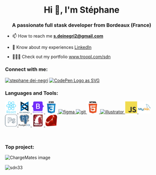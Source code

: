 <h1 align="center">Hi 👋, I'm Stéphane</h1>
<h3 align="center">A passionate full stask developer from Bordeaux (France)</h3>

- 📫 How to reach me **s.deinegri2@gmail.com**

- 📄 Know about my experiences <a class="libutton" href="https://www.linkedin.com/in/stephane-dn" target="_blank">LinkedIn</a>
  
- 👨🏻‍💻 Check out my portfolio www.troopl.com/sdn
  
<h3 align="left">Connect with me:</h3>
<p align="left">
<a href="https://www.linkedin.com/in/stephane-dn" target="blank"><img align="center" src="https://raw.githubusercontent.com/rahuldkjain/github-profile-readme-generator/master/src/images/icons/Social/linked-in-alt.svg" alt="stephane dei-negri" height="30" width="40" /></a>
<a href="https://www.codepen.io/SDN33" target="blank"><img align="center" src="https://assets.codepen.io/t-1/codepen-logo.svg" alt="CodePen Logo as SVG" height="30" width="40" color="white" /></a>
</p>

<h3 align="left">Languages and Tools:</h3>
<p align="left"> <a href="https://backbonejs.org" target="_blank" rel="noreferrer">  <img src="https://raw.githubusercontent.com/devicons/devicon/master/icons/react/react-original-wordmark.svg" alt="ruby" width="40" height="40"/> <img src="https://raw.githubusercontent.com/devicons/devicon/master/icons/backbonejs/backbonejs-original-wordmark.svg" alt="backbonejs" width="40" height="40"/> </a> <a href="https://getbootstrap.com" target="_blank" rel="noreferrer"> <img src="https://raw.githubusercontent.com/devicons/devicon/master/icons/bootstrap/bootstrap-plain-wordmark.svg" alt="bootstrap" width="40" height="40"/> </a> <a href="https://www.w3schools.com/css/" target="_blank" rel="noreferrer"> <img src="https://raw.githubusercontent.com/devicons/devicon/master/icons/css3/css3-original-wordmark.svg" alt="css3" width="40" height="40"/> </a> <a href="https://www.figma.com/" target="_blank" rel="noreferrer"> <img src="https://www.vectorlogo.zone/logos/figma/figma-icon.svg" alt="figma" width="40" height="40"/> </a> <a href="https://git-scm.com/" target="_blank" rel="noreferrer"> <img src="https://www.vectorlogo.zone/logos/git-scm/git-scm-icon.svg" alt="git" width="40" height="40"/> </a> <a href="https://www.w3.org/html/" target="_blank" rel="noreferrer"> <img src="https://raw.githubusercontent.com/devicons/devicon/master/icons/html5/html5-original-wordmark.svg" alt="html5" width="40" height="40"/> </a> <a href="https://www.adobe.com/in/products/illustrator.html" target="_blank" rel="noreferrer"> <img src="https://www.vectorlogo.zone/logos/adobe_illustrator/adobe_illustrator-icon.svg" alt="illustrator" width="40" height="40"/> </a> <a href="https://developer.mozilla.org/en-US/docs/Web/JavaScript" target="_blank" rel="noreferrer"> <img src="https://raw.githubusercontent.com/devicons/devicon/master/icons/javascript/javascript-original.svg" alt="javascript" width="40" height="40"/> </a> <a href="https://www.mysql.com/" target="_blank" rel="noreferrer"> <img src="https://raw.githubusercontent.com/devicons/devicon/master/icons/mysql/mysql-original-wordmark.svg" alt="mysql" width="40" height="40"/> </a> <a href="https://www.photoshop.com/en" target="_blank" rel="noreferrer"> <img src="https://raw.githubusercontent.com/devicons/devicon/master/icons/photoshop/photoshop-line.svg" alt="photoshop" width="40" height="40"/> </a> <a href="https://www.postgresql.org" target="_blank" rel="noreferrer"> <img src="https://raw.githubusercontent.com/devicons/devicon/master/icons/postgresql/postgresql-original-wordmark.svg" alt="postgresql" width="40" height="40"/> </a> <a href="https://rubyonrails.org" target="_blank" rel="noreferrer"> <img src="https://raw.githubusercontent.com/devicons/devicon/master/icons/rails/rails-original-wordmark.svg" alt="rails" width="40" height="40"/> </a> <a href="https://www.ruby-lang.org/en/" target="_blank" rel="noreferrer"> <img src="https://raw.githubusercontent.com/devicons/devicon/master/icons/ruby/ruby-original.svg" alt="ruby" width="40" height="40"/> </a> </p>
<br>
<h3 align="left">Top project:</h3>
<p align="left"><img src="[https://res.cloudinary.com/daroyxenr/video/upload/q_auto/v1712501795/2_wvuofe.png2" href="https://github.com/mgz42/ChargeMates](https://res.cloudinary.com/daroyxenr/video/upload/q_100/v1712501795/2_wvuofe.jpg)" alt="ChargeMates image" class="project-image">




<p><img align="center" src="https://github-readme-stats.vercel.app/api/top-langs?username=sdn33&show_icons=true&locale=en&layout=compact" alt="sdn33" /></p>
